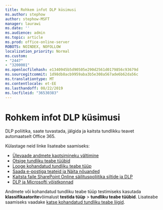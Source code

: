 ```yaml
---
title: Rohkem infot DLP küsimusi
ms.author: stephow
author: stephow-MSFT
manager: laurawi
ms.date: ''
ms.audience: admin
ms.topic: article
ms.prod: office-online-server
ROBOTS: NOINDEX, NOFOLLOW
localization_priority: Normal
ms.custom:
- "2447"
- "3200001"
ms.openlocfilehash: e1340945b5d90505e290d2561d0179856c93679d
ms.sourcegitcommit: 1d98db8acb9959aba3b5e308a567ade6b62da56c
ms.translationtype: MT
ms.contentlocale: et-EE
ms.lasthandoff: 08/22/2019
ms.locfileid: "36530383"
---
```

# <a name="more-info-about-dlp-issues"></a>Rohkem infot DLP küsimusi

DLP poliitika, saate tuvastada, jälgida ja kaitsta tundlikku teavet automaatselt Office 365.

Külastage neid linke lisateabe saamiseks:

- [Ülevaade andmete kaotsimineku vältimine](https://docs.microsoft.com/office365/securitycompliance/data-loss-prevention-policies)
- [Otsige tundliku teabe tüübid](https://docs.microsoft.com/office365/securitycompliance/what-the-sensitive-information-types-look-for)
- [Looge kohandatud tundliku teabe tüüp](https://docs.microsoft.com/office365/securitycompliance/create-a-custom-sensitive-information-type)
- [Saada e-postiga teateid ja Näita nõuanded](https://docs.microsoft.com/office365/securitycompliance/use-notifications-and-policy-tips)
- [Kaitsta faile SharePoint Online säilituspoliitika siltide ja DLP](https://docs.microsoft.com/office365/securitycompliance/protect-sharepoint-online-files-with-office-365-labels-and-dlp)
- [DLP ja Microsofti võistkonnad](https://docs.microsoft.com/office365/securitycompliance/dlp-microsoft-teams)

Andmete või kohandatud tundliku teabe tüüp testimiseks kasutada **klassifikaatorite**võimalust **testida tüüp**  > **tundliku teabe tüübid**. Lisateabe saamiseks vaadake [katse kohandatud tundliku teabe liigid](https://docs.microsoft.com/office365/securitycompliance/create-a-custom-sensitive-information-type#test-custom-sensitive-information-types-in-the-security--compliance-center).